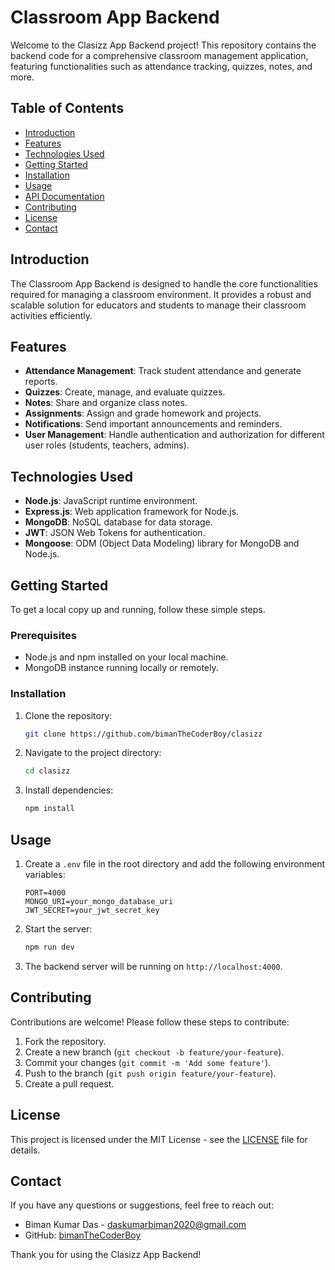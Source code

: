 # Classroom App Backend

Welcome to the Clasizz App Backend project! This repository contains the backend code for a comprehensive classroom management application, featuring functionalities such as attendance tracking, quizzes, notes, and more.

## Table of Contents

- [Introduction](#introduction)
- [Features](#features)
- [Technologies Used](#technologies-used)
- [Getting Started](#getting-started)
- [Installation](#installation)
- [Usage](#usage)
- [API Documentation](#api-documentation)
- [Contributing](#contributing)
- [License](#license)
- [Contact](#contact)

## Introduction

The Classroom App Backend is designed to handle the core functionalities required for managing a classroom environment. It provides a robust and scalable solution for educators and students to manage their classroom activities efficiently.

## Features

- **Attendance Management**: Track student attendance and generate reports.
- **Quizzes**: Create, manage, and evaluate quizzes.
- **Notes**: Share and organize class notes.
- **Assignments**: Assign and grade homework and projects.
- **Notifications**: Send important announcements and reminders.
- **User Management**: Handle authentication and authorization for different user roles (students, teachers, admins).

## Technologies Used

- **Node.js**: JavaScript runtime environment.
- **Express.js**: Web application framework for Node.js.
- **MongoDB**: NoSQL database for data storage.
- **JWT**: JSON Web Tokens for authentication.
- **Mongoose**: ODM (Object Data Modeling) library for MongoDB and Node.js.

## Getting Started

To get a local copy up and running, follow these simple steps.

### Prerequisites

- Node.js and npm installed on your local machine.
- MongoDB instance running locally or remotely.

### Installation

1. Clone the repository:
    ```bash
    git clone https://github.com/bimanTheCoderBoy/clasizz
    ```
2. Navigate to the project directory:
    ```bash
    cd clasizz
    ```
3. Install dependencies:
    ```bash
    npm install
    ```

## Usage

1. Create a `.env` file in the root directory and add the following environment variables:
    ```plaintext
    PORT=4000
    MONGO_URI=your_mongo_database_uri
    JWT_SECRET=your_jwt_secret_key
    ```

2. Start the server:
    ```bash
    npm run dev
    ```

3. The backend server will be running on `http://localhost:4000`.


## Contributing

Contributions are welcome! Please follow these steps to contribute:

1. Fork the repository.
2. Create a new branch (`git checkout -b feature/your-feature`).
3. Commit your changes (`git commit -m 'Add some feature'`).
4. Push to the branch (`git push origin feature/your-feature`).
5. Create a pull request.

## License

This project is licensed under the MIT License - see the [LICENSE](LICENSE) file for details.

## Contact

If you have any questions or suggestions, feel free to reach out:

- Biman Kumar Das - [daskumarbiman2020@gmail.com](mailto:daskumarbiman2020@gmail.com)
- GitHub: [bimanTheCoderBoy](https://github.com/bimanTheCoderBoy)

Thank you for using the Clasizz App Backend!
